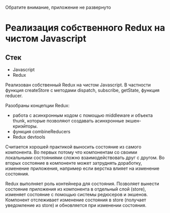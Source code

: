 Обратите внимание, приложение не развернуто

# Реализация собственного Redux на чистом Javascript

## Стек  

- Javascript  
- Redux  

Реализован собственный Redux на чистом Javascript. В частности функция createStore c методами dispatch, subscribe, getState, функция reducer. 

Разобраны концепции Redux:   
- работа с асинхронным кодом с помощью middleware и объекта thunk, которые позволяют создавать асинхронные экшен-криэйторы.  
- функция combineReducers  
- Redux devtools

 Считается хорошей практикой выносить состояние из самого компонента. Во первых потому что компонентам со своими локальными состояниями сложно взаимодействовать друг с другом. Во вторых состояние в компоненте может затруднять доработку, изменение приложения, например если верстка влияет на изменение состояния. 
 
 Redux выполняет роль контейнера для состояния. Позволяет вынести состояние приложения из компонента в отдельный слой (store), изменяет состояние с помощью системы редюсеров и экшенов. Компонент отслеживает изменение состояния в store (получает уведомление из store) и обновляется при изменении состояния. 

 


